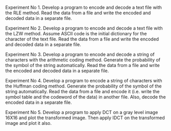 Experiment No 1. Develop a program to encode and decode a text file with the RLE
method. Read the data from a file and write the encoded and decoded data in a separate
file.

Experiment No 2. Develop a program to encode and decode a text file with the LZW
method. Assume ASCII code is the initial dictionary for the character of the text file.
Read the data from a file and write the encoded and decoded data in a separate file.

Experiment No 3. Develop a program to encode and decode a string of characters with
the arithmetic coding method. Generate the probability of the symbol of the string
automatically. Read the data from a file and write the encoded and decoded data in a
separate file.

Experiment No 4. Develop a program to encode a string of characters with the Huffman
coding method. Generate the probability of the symbol of the string automatically. Read
the data from a file and encode it (i.e. write the symbol table and the codeword of the
data) in another file. Also, decode the encoded data in a separate file.

Experiment No 5. Develop a program to apply DCT on a gray level image 16X16 and
plot the transformed image. Then apply IDCT on the transformed image and plot it also.